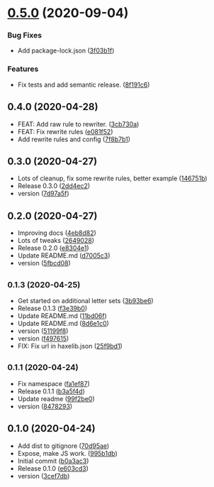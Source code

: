 # [0.5.0](https://github.com/dropecho/langgen/compare/0.4.0...0.5.0) (2020-09-04)


### Bug Fixes

* Add package-lock.json ([3f03b1f](https://github.com/dropecho/langgen/commit/3f03b1f35f153df3ba2e6c5bbe9e070274cc37f5))


### Features

* Fix tests and add semantic release. ([8f191c6](https://github.com/dropecho/langgen/commit/8f191c664cec1353230ce6af500191f74156d7aa))

## 0.4.0 (2020-04-28)

* FEAT: Add raw rule to rewriter. ([3cb730a](https://github.com/dropecho/langgen/commit/3cb730a))
* FEAT: Fix rewrite rules ([e081f52](https://github.com/dropecho/langgen/commit/e081f52))
* Add rewrite rules and config ([7f8b7b1](https://github.com/dropecho/langgen/commit/7f8b7b1))



## 0.3.0 (2020-04-27)

* Lots of cleanup, fix some rewrite rules, better example ([146751b](https://github.com/dropecho/langgen/commit/146751b))
* Release 0.3.0 ([2dd4ec2](https://github.com/dropecho/langgen/commit/2dd4ec2))
* version ([7d97a5f](https://github.com/dropecho/langgen/commit/7d97a5f))



## 0.2.0 (2020-04-27)

* Improving docs ([4eb8d82](https://github.com/dropecho/langgen/commit/4eb8d82))
* Lots of tweaks ([2649028](https://github.com/dropecho/langgen/commit/2649028))
* Release 0.2.0 ([e8304e1](https://github.com/dropecho/langgen/commit/e8304e1))
* Update README.md ([d7005c3](https://github.com/dropecho/langgen/commit/d7005c3))
* version ([5fbcd08](https://github.com/dropecho/langgen/commit/5fbcd08))



## <small>0.1.3 (2020-04-25)</small>

* Get started on additional letter sets ([3b93be6](https://github.com/dropecho/langgen/commit/3b93be6))
* Release 0.1.3 ([f3e39b0](https://github.com/dropecho/langgen/commit/f3e39b0))
* Update README.md ([11bd06f](https://github.com/dropecho/langgen/commit/11bd06f))
* Update README.md ([8d6e1c0](https://github.com/dropecho/langgen/commit/8d6e1c0))
* version ([51199f8](https://github.com/dropecho/langgen/commit/51199f8))
* version ([f497615](https://github.com/dropecho/langgen/commit/f497615))
* FIX: Fix url in haxelib.json ([25f9bd1](https://github.com/dropecho/langgen/commit/25f9bd1))



## <small>0.1.1 (2020-04-24)</small>

* Fix namespace ([fa1ef87](https://github.com/dropecho/langgen/commit/fa1ef87))
* Release 0.1.1 ([b3a5f4d](https://github.com/dropecho/langgen/commit/b3a5f4d))
* Update readme ([99f2be0](https://github.com/dropecho/langgen/commit/99f2be0))
* version ([8478293](https://github.com/dropecho/langgen/commit/8478293))



## 0.1.0 (2020-04-24)

* Add dist to gitignore ([70d95ae](https://github.com/dropecho/langgen/commit/70d95ae))
* Expose, make JS work. ([995b1db](https://github.com/dropecho/langgen/commit/995b1db))
* Initial commit ([b0a3ac3](https://github.com/dropecho/langgen/commit/b0a3ac3))
* Release 0.1.0 ([e603cd3](https://github.com/dropecho/langgen/commit/e603cd3))
* version ([3cef7db](https://github.com/dropecho/langgen/commit/3cef7db))
